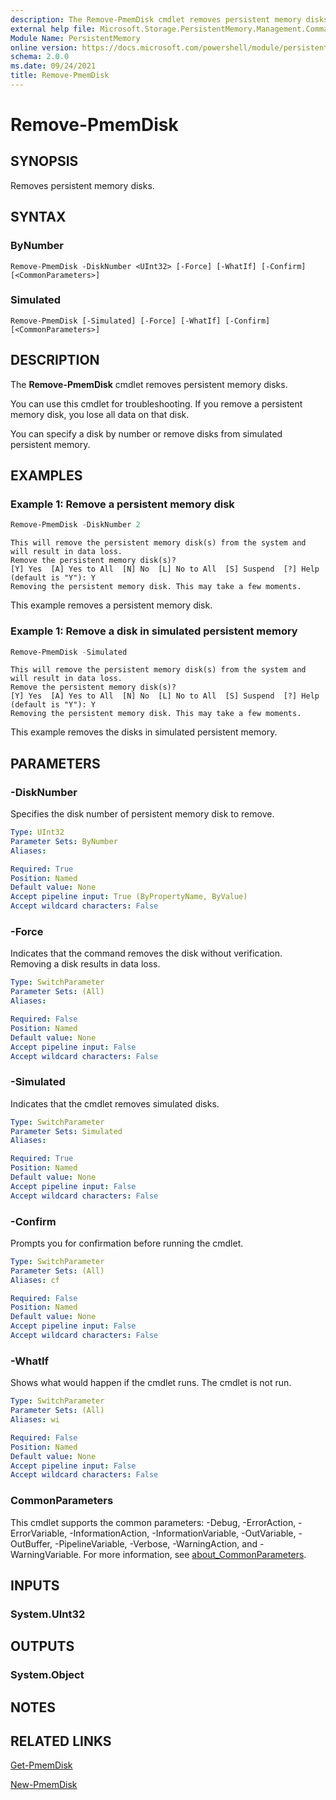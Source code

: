 ```yaml
---
description: The Remove-PmemDisk cmdlet removes persistent memory disks.
external help file: Microsoft.Storage.PersistentMemory.Management.Commands.dll-Help.xml
Module Name: PersistentMemory
online version: https://docs.microsoft.com/powershell/module/persistentmemory/remove-pmemfisk?view=windowsserver2022-ps&wt.mc_id=ps-gethelp
schema: 2.0.0
ms.date: 09/24/2021
title: Remove-PmemDisk
---
```


# Remove-PmemDisk

## SYNOPSIS
Removes persistent memory disks. 

## SYNTAX

### ByNumber
```
Remove-PmemDisk -DiskNumber <UInt32> [-Force] [-WhatIf] [-Confirm] [<CommonParameters>]
```

### Simulated
```
Remove-PmemDisk [-Simulated] [-Force] [-WhatIf] [-Confirm] [<CommonParameters>]
```

## DESCRIPTION
The **Remove-PmemDisk** cmdlet removes persistent memory disks.

You can use this cmdlet for troubleshooting. 
If you remove a persistent memory disk, you lose all data on that disk.

You can specify a disk by number or remove disks from simulated persistent memory.

## EXAMPLES

### Example 1: Remove a persistent memory disk
```powershell
Remove-PmemDisk -DiskNumber 2 
```

```output
This will remove the persistent memory disk(s) from the system and will result in data loss.
Remove the persistent memory disk(s)?
[Y] Yes  [A] Yes to All  [N] No  [L] No to All  [S] Suspend  [?] Help (default is "Y"): Y
Removing the persistent memory disk. This may take a few moments.
```

This example removes a persistent memory disk.

### Example 1: Remove a disk in simulated persistent memory
```powershell
Remove-PmemDisk -Simulated
```

```output
This will remove the persistent memory disk(s) from the system and will result in data loss.
Remove the persistent memory disk(s)?
[Y] Yes  [A] Yes to All  [N] No  [L] No to All  [S] Suspend  [?] Help (default is "Y"): Y
Removing the persistent memory disk. This may take a few moments.
```

This example removes the disks in simulated persistent memory.

## PARAMETERS

### -DiskNumber
Specifies the disk number of persistent memory disk to remove.

```yaml
Type: UInt32
Parameter Sets: ByNumber
Aliases:

Required: True
Position: Named
Default value: None
Accept pipeline input: True (ByPropertyName, ByValue)
Accept wildcard characters: False
```

### -Force
Indicates that the command removes the disk without verification.
Removing a disk results in data loss.

```yaml
Type: SwitchParameter
Parameter Sets: (All)
Aliases:

Required: False
Position: Named
Default value: None
Accept pipeline input: False
Accept wildcard characters: False
```

### -Simulated
Indicates that the cmdlet removes simulated disks.

```yaml
Type: SwitchParameter
Parameter Sets: Simulated
Aliases:

Required: True
Position: Named
Default value: None
Accept pipeline input: False
Accept wildcard characters: False
```

### -Confirm
Prompts you for confirmation before running the cmdlet.

```yaml
Type: SwitchParameter
Parameter Sets: (All)
Aliases: cf

Required: False
Position: Named
Default value: None
Accept pipeline input: False
Accept wildcard characters: False
```

### -WhatIf
Shows what would happen if the cmdlet runs.
The cmdlet is not run.

```yaml
Type: SwitchParameter
Parameter Sets: (All)
Aliases: wi

Required: False
Position: Named
Default value: None
Accept pipeline input: False
Accept wildcard characters: False
```

### CommonParameters
This cmdlet supports the common parameters: -Debug, -ErrorAction, -ErrorVariable, -InformationAction, -InformationVariable, -OutVariable, -OutBuffer, -PipelineVariable, -Verbose, -WarningAction, and -WarningVariable. For more information, see [about_CommonParameters](https://go.microsoft.com/fwlink/?LinkID=113216).

## INPUTS

### System.UInt32

## OUTPUTS

### System.Object

## NOTES

## RELATED LINKS

[Get-PmemDisk](Get-PmemDisk.md)

[New-PmemDisk](New-PmemDisk.md)
